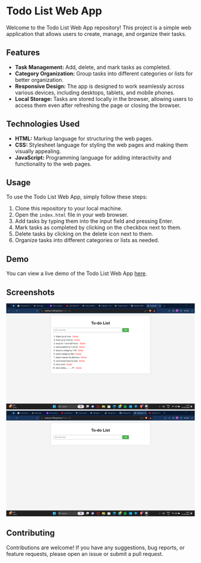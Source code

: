 # Todo List Web App

Welcome to the Todo List Web App repository! This project is a simple web application that allows users to create, manage, and organize their tasks.

## Features

- **Task Management:** Add, delete, and mark tasks as completed.
- **Category Organization:** Group tasks into different categories or lists for better organization.
- **Responsive Design:** The app is designed to work seamlessly across various devices, including desktops, tablets, and mobile phones.
- **Local Storage:** Tasks are stored locally in the browser, allowing users to access them even after refreshing the page or closing the browser.

## Technologies Used

- **HTML:** Markup language for structuring the web pages.
- **CSS:** Stylesheet language for styling the web pages and making them visually appealing.
- **JavaScript:** Programming language for adding interactivity and functionality to the web pages.

## Usage

To use the Todo List Web App, simply follow these steps:

1. Clone this repository to your local machine.
2. Open the `index.html` file in your web browser.
3. Add tasks by typing them into the input field and pressing Enter.
4. Mark tasks as completed by clicking on the checkbox next to them.
5. Delete tasks by clicking on the delete icon next to them.
6. Organize tasks into different categories or lists as needed.

## Demo

You can view a live demo of the Todo List Web App [here](#).

## Screenshots

![Screenshot 1](/Screenshots/Screenshot1.png)
![Screenshot 2](/Screenshots/Screenshot2.png)

## Contributing

Contributions are welcome! If you have any suggestions, bug reports, or feature requests, please open an issue or submit a pull request.
